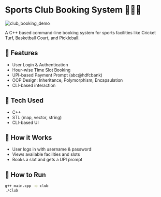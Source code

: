 # Sports Club Booking System 🏏🎾🏀

![club_booking_demo](https://github.com/user-attachments/assets/a533b7ce-6d32-4216-9039-081485a37a20)

A C++ based command-line booking system for sports facilities like Cricket Turf, Basketball Court, and Pickleball.

## 🔧 Features
- User Login & Authentication
- Hour-wise Time Slot Booking
- UPI-based Payment Prompt (abc@hdfcbank)
- OOP Design: Inheritance, Polymorphism, Encapsulation
- CLI-based interaction

## 🧠 Tech Used
- C++
- STL (map, vector, string)
- CLI-based UI

## 📖 How it Works
- User logs in with username & password
- Views available facilities and slots
- Books a slot and gets a UPI prompt

## 🏁 How to Run
```bash
g++ main.cpp -o club
./club
